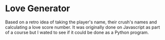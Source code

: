 # Love Generator

Based on a retro idea of taking the player's name, their crush's names and calculating a love score number. It was originally done on Javascript as part of a course but I wated to see if it could be done as a Python program.  